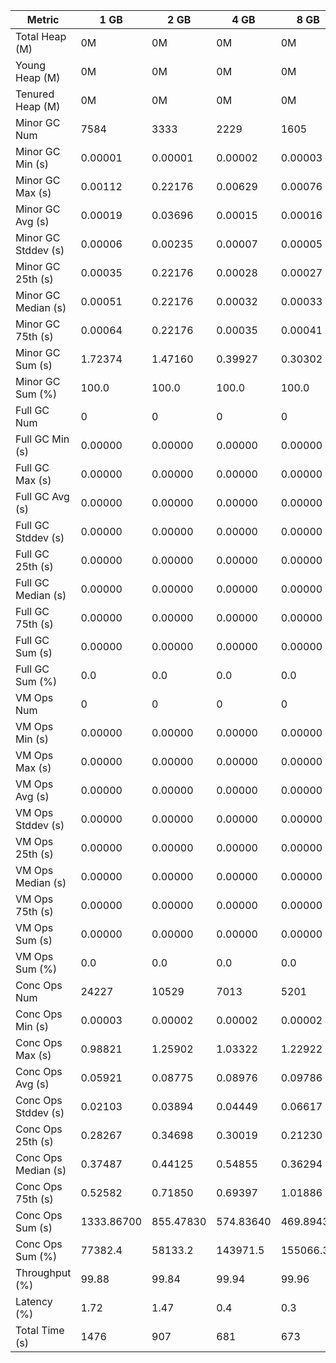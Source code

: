 | Metric | 1 GB | 2 GB | 4 GB | 8 GB |
|------|----|----|----|----|
| Total Heap (M) | 0M | 0M | 0M | 0M |
| Young Heap (M) | 0M | 0M | 0M | 0M |
| Tenured Heap (M) | 0M | 0M | 0M | 0M |
| Minor GC Num | 7584 | 3333 | 2229 | 1605 |
| Minor GC Min (s) | 0.00001 | 0.00001 | 0.00002 | 0.00003 |
| Minor GC Max (s) | 0.00112 | 0.22176 | 0.00629 | 0.00076 |
| Minor GC Avg (s) | 0.00019 | 0.03696 | 0.00015 | 0.00016 |
| Minor GC Stddev (s) | 0.00006 | 0.00235 | 0.00007 | 0.00005 |
| Minor GC 25th (s) | 0.00035 | 0.22176 | 0.00028 | 0.00027 |
| Minor GC Median (s) | 0.00051 | 0.22176 | 0.00032 | 0.00033 |
| Minor GC 75th (s) | 0.00064 | 0.22176 | 0.00035 | 0.00041 |
| Minor GC Sum (s) | 1.72374 | 1.47160 | 0.39927 | 0.30302 |
| Minor GC Sum (%) | 100.0 | 100.0 | 100.0 | 100.0 |
| Full GC Num | 0 | 0 | 0 | 0 |
| Full GC Min (s) | 0.00000 | 0.00000 | 0.00000 | 0.00000 |
| Full GC Max (s) | 0.00000 | 0.00000 | 0.00000 | 0.00000 |
| Full GC Avg (s) | 0.00000 | 0.00000 | 0.00000 | 0.00000 |
| Full GC Stddev (s) | 0.00000 | 0.00000 | 0.00000 | 0.00000 |
| Full GC 25th (s) | 0.00000 | 0.00000 | 0.00000 | 0.00000 |
| Full GC Median (s) | 0.00000 | 0.00000 | 0.00000 | 0.00000 |
| Full GC 75th (s) | 0.00000 | 0.00000 | 0.00000 | 0.00000 |
| Full GC Sum (s) | 0.00000 | 0.00000 | 0.00000 | 0.00000 |
| Full GC Sum (%) | 0.0 | 0.0 | 0.0 | 0.0 |
| VM Ops Num | 0 | 0 | 0 | 0 |
| VM Ops Min (s) | 0.00000 | 0.00000 | 0.00000 | 0.00000 |
| VM Ops Max (s) | 0.00000 | 0.00000 | 0.00000 | 0.00000 |
| VM Ops Avg (s) | 0.00000 | 0.00000 | 0.00000 | 0.00000 |
| VM Ops Stddev (s) | 0.00000 | 0.00000 | 0.00000 | 0.00000 |
| VM Ops 25th (s) | 0.00000 | 0.00000 | 0.00000 | 0.00000 |
| VM Ops Median (s) | 0.00000 | 0.00000 | 0.00000 | 0.00000 |
| VM Ops 75th (s) | 0.00000 | 0.00000 | 0.00000 | 0.00000 |
| VM Ops Sum (s) | 0.00000 | 0.00000 | 0.00000 | 0.00000 |
| VM Ops Sum (%) | 0.0 | 0.0 | 0.0 | 0.0 |
| Conc Ops Num | 24227 | 10529 | 7013 | 5201 |
| Conc Ops Min (s) | 0.00003 | 0.00002 | 0.00002 | 0.00002 |
| Conc Ops Max (s) | 0.98821 | 1.25902 | 1.03322 | 1.22922 |
| Conc Ops Avg (s) | 0.05921 | 0.08775 | 0.08976 | 0.09786 |
| Conc Ops Stddev (s) | 0.02103 | 0.03894 | 0.04449 | 0.06617 |
| Conc Ops 25th (s) | 0.28267 | 0.34698 | 0.30019 | 0.21230 |
| Conc Ops Median (s) | 0.37487 | 0.44125 | 0.54855 | 0.36294 |
| Conc Ops 75th (s) | 0.52582 | 0.71850 | 0.69397 | 1.01886 |
| Conc Ops Sum (s) | 1333.86700 | 855.47830 | 574.83640 | 469.89433 |
| Conc Ops Sum (%) | 77382.4 | 58133.2 | 143971.5 | 155066.3 |
| Throughput (%) | 99.88 | 99.84 | 99.94 | 99.96 |
| Latency (%) | 1.72 | 1.47 | 0.4 | 0.3 |
| Total Time (s) | 1476 | 907 | 681 | 673 |
